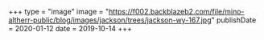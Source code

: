 +++
type = "image"
image = "https://f002.backblazeb2.com/file/mino-altherr-public/blog/images/jackson/trees/jackson-wy-167.jpg"
publishDate = 2020-01-12
date = 2019-10-14
+++
